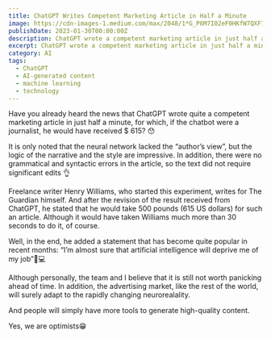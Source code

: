 ```yaml
---
title: ChatGPT Writes Competent Marketing Article in Half a Minute
image: https://cdn-images-1.medium.com/max/2048/1*G_P6M7I02eF0HKfW7QXF7Q.jpeg
publishDate: 2023-01-30T00:00:00Z
description: ChatGPT wrote a competent marketing article in just half a minute, for which it could have received $615 if it were a journalist. Although the neural network lacked an author's view, the logic and style were impressive, and the text required minimal edits. Learn more about this experiment and the future of AI-generated content here.
excerpt: ChatGPT wrote a competent marketing article in just half a minute, impressing freelance writer Henry Williams with its logic and style. Although...
category: AI
tags:
  - ChatGPT
  - AI-generated content
  - machine learning
  - technology
---
```


Have you already heard the news that ChatGPT wrote quite a competent marketing article in just half a minute, for which, if the chatbot were a journalist, he would have received $ 615? 😯

It is only noted that the neural network lacked the “author’s view”, but the logic of the narrative and the style are impressive. In addition, there were no grammatical and syntactic errors in the article, so the text did not require significant edits 👌

Freelance writer Henry Williams, who started this experiment, writes for The Guardian himself. And after the revision of the result received from ChatGPT, he stated that he would take 500 pounds (615 US dollars) for such an article. Although it would have taken Williams much more than 30 seconds to do it, of course.

Well, in the end, he added a statement that has become quite popular in recent months: “I’m almost sure that artificial intelligence will deprive me of my job”👨💻

Although personally, the team and I believe that it is still not worth panicking ahead of time. In addition, the advertising market, like the rest of the world, will surely adapt to the rapidly changing neurorealality.

And people will simply have more tools to generate high-quality content.

Yes, we are optimists😁

